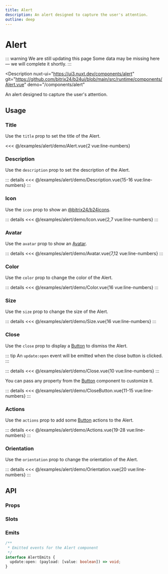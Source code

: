 ```yaml
---
title: Alert
description: An alert designed to capture the user's attention.
outline: deep
---
```

<script setup>
import AlertExample from '/examples/alert/Alert.vue';
import DescriptionExample from '/examples/alert/Description.vue';
import IconExample from '/examples/alert/Icon.vue';
import AvatarExample from '/examples/alert/Avatar.vue';
import ColorExample from '/examples/alert/Color.vue';
import SizeExample from '/examples/alert/Size.vue';
import CloseExample from '/examples/alert/Close.vue';
import CloseButtonExample from '/examples/alert/CloseButton.vue';
import ActionsExample from '/examples/alert/Actions.vue';
import OrientationExample from '/examples/alert/Orientation.vue';
</script>
# Alert

::: warning We are still updating this page
Some data may be missing here — we will complete it shortly.
:::

<Description
  nuxt-ui="https://ui3.nuxt.dev/components/alert"
  git="https://github.com/bitrix24/b24ui/blob/main/src/runtime/components/Alert.vue"
  demo="/components/alert"
>
  An alert designed to capture the user's attention.
</Description>

## Usage

### Title

Use the `title` prop to set the title of the Alert.

<div class="lg:min-h-[160px]">
  <ClientOnly>
    <AlertExample />
  </ClientOnly>
</div>

<<< @/examples/alert/demo/Alert.vue{2 vue:line-numbers}

### Description

Use the `description` prop to set the description of the Alert.

<div class="lg:min-h-[310px]">
  <ClientOnly>
    <DescriptionExample />
  </ClientOnly>
</div>

::: details
<<< @/examples/alert/demo/Description.vue{15-16 vue:line-numbers}
:::

### Icon

Use the `icon` prop to show an [@bitrix24/b24icons](https://bitrix24.github.io/b24icons/guide/icons.html).

<div class="lg:min-h-[160px]">
  <ClientOnly>
    <IconExample />
  </ClientOnly>
</div>

::: details
<<< @/examples/alert/demo/Icon.vue{2,7 vue:line-numbers}
:::

### Avatar

Use the `avatar` prop to show an [Avatar](/components/avatar).

<div class="lg:min-h-[160px]">
  <ClientOnly>
    <AvatarExample />
  </ClientOnly>
</div>

::: details
<<< @/examples/alert/demo/Avatar.vue{7,12 vue:line-numbers}
:::

### Color

Use the `color` prop to change the color of the Alert.

<div class="lg:min-h-[275px]">
  <ClientOnly>
    <ColorExample />
  </ClientOnly>
</div>

::: details
<<< @/examples/alert/demo/Color.vue{16 vue:line-numbers}
:::

### Size

Use the `size` prop to change the size of the Alert.

<div class="lg:min-h-[275px]">
  <ClientOnly>
    <SizeExample />
  </ClientOnly>
</div>

::: details
<<< @/examples/alert/demo/Size.vue{16 vue:line-numbers}
:::

### Close

Use the `close` prop to display a [Button](/components/button) to dismiss the Alert.

::: tip
An `update:open` event will be emitted when the close button is clicked.
:::

<div class="lg:min-h-[160px]">
  <ClientOnly>
    <CloseExample />
  </ClientOnly>
</div>

::: details
<<< @/examples/alert/demo/Close.vue{10 vue:line-numbers}
:::

You can pass any property from the [Button](/components/button) component to customize it.

<div class="lg:min-h-[160px]">
  <ClientOnly>
    <CloseButtonExample />
  </ClientOnly>
</div>

::: details
<<< @/examples/alert/demo/CloseButton.vue{11-15 vue:line-numbers}
:::

### Actions

Use the `actions` prop to add some [Button](/components/button) actions to the Alert.

<div class="lg:min-h-[316px]">
  <ClientOnly>
    <ActionsExample />
  </ClientOnly>
</div>

::: details
<<< @/examples/alert/demo/Actions.vue{19-28 vue:line-numbers}
:::

### Orientation

Use the `orientation` prop to change the orientation of the Alert.

<div class="lg:min-h-[316px]">
  <ClientOnly>
    <OrientationExample />
  </ClientOnly>
</div>

::: details
<<< @/examples/alert/demo/Orientation.vue{20 vue:line-numbers}
:::

## API

### Props

<ComponentProps component="Alert" />

### Slots

<ComponentSlots component="Alert" />

### Emits

```ts
/**
 * Emitted events for the Alert component
 */
interface AlertEmits {
  update:open: (payload: [value: boolean]) => void;
}
```
